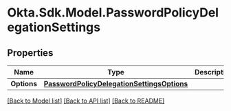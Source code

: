 # Okta.Sdk.Model.PasswordPolicyDelegationSettings
## Properties

Name | Type | Description | Notes
------------ | ------------- | ------------- | -------------
**Options** | [**PasswordPolicyDelegationSettingsOptions**](PasswordPolicyDelegationSettingsOptions.md) |  | [optional] 

[[Back to Model list]](../README.md#documentation-for-models) [[Back to API list]](../README.md#documentation-for-api-endpoints) [[Back to README]](../README.md)

